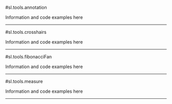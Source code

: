 #sl.tools.annotation

Information and code examples here

----

#sl.tools.crosshairs

Information and code examples here

----

#sl.tools.fibonacciFan

Information and code examples here

----

#sl.tools.measure

Information and code examples here

----